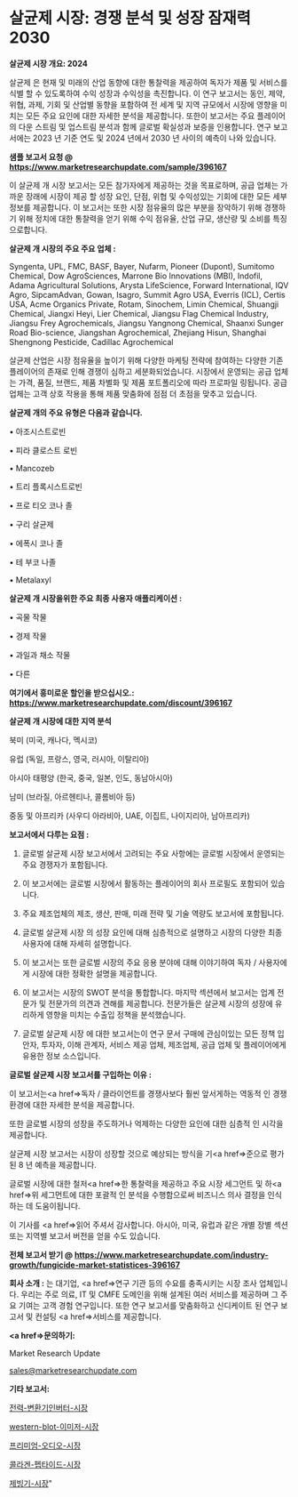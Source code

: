 # 살균제 시장: 경쟁 분석 및 성장 잠재력 2030

<strong>살균제 시장 개요: 2024</strong>

살균제 은 현재 및 미래의 산업 동향에 대한 통찰력을 제공하여 독자가 제품 및 서비스를 식별 할 수 있도록하여 수익 성장과 수익성을 촉진합니다. 이 연구 보고서는 동인, 제약, 위협, 과제, 기회 및 산업별 동향을 포함하여 전 세계 및 지역 규모에서 시장에 영향을 미치는 모든 주요 요인에 대한 자세한 분석을 제공합니다. 또한이 보고서는 주요 플레이어의 다운 스트림 및 업스트림 분석과 함께 글로벌 확실성과 보증을 인용합니다. 연구 보고서에는 2023 년 기준 연도 및 2024 년에서 2030 년 사이의 예측이 나와 있습니다.



<strong>샘플 보고서 요청 @ <a href=https://www.marketresearchupdate.com/sample/396167>https://www.marketresearchupdate.com/sample/396167</a></strong>

이 살균제 개 시장 보고서는 모든 참가자에게 제공하는 것을 목표로하며, 공급 업체는 가까운 장래에 시장이 제공 할 성장 요인, 단점, 위협 및 수익성있는 기회에 대한 모든 세부 정보를 제공합니다. 이 보고서는 또한 시장 점유율의 많은 부분을 장악하기 위해 경쟁하기 위해 정치에 대한 통찰력을 얻기 위해 수익 점유율, 산업 규모, 생산량 및 소비를 특징으로합니다.



<strong>살균제 개 시장의 주요 주요 업체 :</strong>

Syngenta, UPL, FMC, BASF, Bayer, Nufarm, Pioneer (Dupont), Sumitomo Chemical, Dow AgroSciences, Marrone Bio Innovations (MBI), Indofil, Adama Agricultural Solutions, Arysta LifeScience, Forward International, IQV Agro, SipcamAdvan, Gowan, Isagro, Summit Agro USA, Everris (ICL), Certis USA, Acme Organics Private, Rotam, Sinochem, Limin Chemical, Shuangji Chemical, Jiangxi Heyi, Lier Chemical, Jiangsu Flag Chemical Industry, Jiangsu Frey Agrochemicals, Jiangsu Yangnong Chemical, Shaanxi Sunger Road Bio-science, Jiangshan Agrochemical, Zhejiang Hisun, Shanghai Shengnong Pesticide, Cadillac Agrochemical

살균제 산업은 시장 점유율을 높이기 위해 다양한 마케팅 전략에 참여하는 다양한 기존 플레이어의 존재로 인해 경쟁이 심하고 세분화되었습니다. 시장에서 운영되는 공급 업체는 가격, 품질, 브랜드, 제품 차별화 및 제품 포트폴리오에 따라 프로파일 링됩니다. 공급 업체는 고객 상호 작용을 통해 제품 맞춤화에 점점 더 초점을 맞추고 있습니다.



<strong>살균제 개의 주요 유형은 다음과 같습니다.</strong>

• 아조시스트로빈

• 피라 클로스트 로빈

• Mancozeb

• 트리 플록시스트로빈

• 프로 티오 코나 졸

• 구리 살균제

• 에폭시 코나 졸

• 테 부코 나졸

• Metalaxyl



<strong>살균제 개 시장을위한 주요 최종 사용자 애플리케이션 :</strong>

• 곡물 작물

• 경제 작물

• 과일과 채소 작물

• 다른



<strong>여기에서 흥미로운 할인을 받으십시오.: <a href=https://www.marketresearchupdate.com/discount/396167>https://www.marketresearchupdate.com/discount/396167</a></strong>



<strong>살균제 개 시장에 대한 지역 분석</strong>

북미 (미국, 캐나다, 멕시코)

유럽 (독일, 프랑스, 영국, 러시아, 이탈리아)

아시아 태평양 (한국, 중국, 일본, 인도, 동남아시아)

남미 (브라질, 아르헨티나, 콜롬비아 등)

중동 및 아프리카 (사우디 아라비아, UAE, 이집트, 나이지리아, 남아프리카)



<strong>보고서에서 다루는 요점 :</strong>

1. 글로벌 살균제 시장 보고서에서 고려되는 주요 사항에는 글로벌 시장에서 운영되는 주요 경쟁자가 포함됩니다.

2. 이 보고서에는 글로벌 시장에서 활동하는 플레이어의 회사 프로필도 포함되어 있습니다.

3. 주요 제조업체의 제조, 생산, 판매, 미래 전략 및 기술 역량도 보고서에 포함됩니다.

4. 글로벌 살균제 시장 의 성장 요인에 대해 심층적으로 설명하고 시장의 다양한 최종 사용자에 대해 자세히 설명합니다.

5. 이 보고서는 또한 글로벌 시장의 주요 응용 분야에 대해 이야기하여 독자 / 사용자에게 시장에 대한 정확한 설명을 제공합니다.

6. 이 보고서는 시장의 SWOT 분석을 통합합니다. 마지막 섹션에서 보고서는 업계 전문가 및 전문가의 의견과 견해를 제공합니다. 전문가들은 살균제 시장의 성장에 유리하게 영향을 미치는 수출입 정책을 분석했습니다.

7. 글로벌 살균제 시장 에 대한 보고서는이 연구 문서 구매에 관심이있는 모든 정책 입안자, 투자자, 이해 관계자, 서비스 제공 업체, 제조업체, 공급 업체 및 플레이어에게 유용한 정보 소스입니다.



<strong>글로벌 살균제 시장 보고서를 구입하는 이유 :</strong>

이 보고서는<a href=>독자 / 클</a>라이언트를 경쟁사보다 훨씬 앞서게하는 역동적 인 경쟁 환경에 대한 자세한 분석을 제공합니다.

또한 글로벌 시장의 성장을 주도하거나 억제하는 다양한 요인에 대한 심층적 인 시각을 제공합니다.

살균제 시장 보고서는 시장이 성장할 것으로 예상되는 방식을 기<a href=>준으로</a> 평가 된 8 년 예측을 제공합니다.

글로벌 시장에 대한 철저<a href=>한 통찰력</a>을 제공하고 주요 시장 세그먼트 및 하<a href=>위 세그</a>먼트에 대한 포괄적 인 분석을 수행함으로써 비즈니스 의사 결정을 인식하는 데 도움이됩니다.

이 기사를 <a href=>읽어 주</a>셔서 감사합니다. 아시아, 미국, 유럽과 같은 개별 장별 섹션 또는 지역별 보고서 버전을 얻을 수도 있습니다.



<strong>전체 보고서 받기 @ <a href=https://www.marketresearchupdate.com/industry-growth/fungicide-market-statistices-396167>https://www.marketresearchupdate.com/industry-growth/fungicide-market-statistices-396167</a></strong>



<strong>회사 소개 :</strong>
는 대기업, <a href=>연구 기</a>관 등의 수요를 충족시키는 시장 조사 업체입니다. 우리는 주로 의료, IT 및 CMFE 도메인을 위해 설계된 여러 서비스를 제공하며 그 주요 기여는 고객 경험 연구입니다. 또한 연구 보고서를 맞춤화하고 신디케이트 된 연구 보고서 및 컨설팅 <a href=>서비</a>스를 제공합니다.



<strong><a href=>문의하기:</a></strong>

Market Research Update

sales@marketresearchupdate.com



<strong>기타 보고서:</strong>

<a href=https://www.linkedin.com/pulse/전력-변환기인버터-시장-동향-및-성장-전망-trend-tracking-tips-360-analysis/>전력-변환기인버터-시장</a>

<a href=https://www.linkedin.com/pulse/western-blot-이미저-시장-규모-및-성장-2023-data-dive-diaries-24-analysis-b11kf/>western-blot-이미저-시장</a>

<a href=https://www.linkedin.com/pulse/프리미엄-오디오-시장-규모-및-성장-2023-survey-savvy-insights-360-analysis-hdsnf/>프리미엄-오디오-시장</a>

<a href=https://www.linkedin.com/pulse/콜라겐-펩타이드-시장-진입-전략-및-위험-평가2030년-market-matrix-musings-analysis-gsgff/>콜라겐-펩타이드-시장</a>

<a href=https://www.linkedin.com/pulse/제빙기-시장-세분화-연구-및-목표-고객2029년-survey-spotlight-pro-24-analysis-emx7f/>제빙기-시장</a>"
